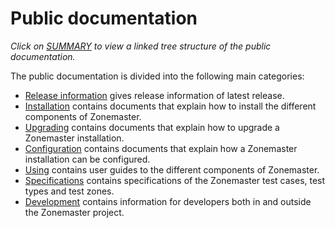 # Public documentation

*Click on [SUMMARY](SUMMARY.md) to view a linked tree structure of the public
documentation.*

The public documentation is divided into the following main categories:

* [Release information](RELEASE.md) gives release information of latest release.
* [Installation](installation/README.md) contains documents that explain how to
  install the different components of Zonemaster.
* [Upgrading](upgrading/README.md) contains documents that explain how to upgrade
  a Zonemaster installation.
* [Configuration](configuration/README.md) contains documents that explain how a
  Zonemaster installation can be configured.
* [Using](using/README.md) contains user guides to the different components of
  Zonemaster.
* [Specifications](specifications/README.md) contains specifications of the
  Zonemaster test cases, test types and test zones.
* [Development](development/README.md) contains information for developers both
  in and outside the Zonemaster project.
